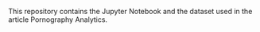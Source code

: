 This repository contains the Jupyter Notebook and the dataset used in the article Pornography Analytics. 
